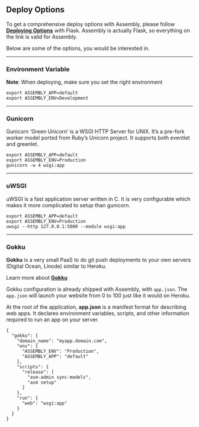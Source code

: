 
## Deploy Options

To get a comprehensive deploy options with Assembly, please follow <a href="https://flask.palletsprojects.com/en/1.1.x/deploying/" target="_blank">**Deploying Options**</a> with Flask. Assembly is actually Flask, so everything on the link is valid for Assembly.

Below are some of the options, you would be interested in.

---

### Environment Variable

**Note**: When deploying, make sure you set the right environment 

```
export ASSEMBLY_APP=default
export ASSEMBLY_ENV=Development
```

---



### Gunicorn

Gunicorn ‘Green Unicorn’ is a WSGI HTTP Server for UNIX. It’s a pre-fork worker model ported from Ruby’s Unicorn project. It supports both eventlet and greenlet.

```
export ASSEMBLY_APP=default
export ASSEMBLY_ENV=Production
gunicorn -w 4 wsgi:app
```


---

### uWSGI

uWSGI is a fast application server written in C. It is very configurable which makes it more complicated to setup than gunicorn.

```
export ASSEMBLY_APP=default
export ASSEMBLY_ENV=Production
uwsgi --http 127.0.0.1:5000 --module wsgi:app
```

---

### Gokku

**Gokku** is a very small PaaS to do git push deployments to your own servers (Digital Ocean, Linode) similar to Heroku.

Learn more about <a href="https://github.com/mardix/gokku" target="_blank">**Gokku**</a>

Gokku configuration is already shipped with Assembly, with `app.json`. The `app.json` will launch your website from 0 to 100 just like it would on Heroku. 

At the root  of the application, **app.json** is a manifest format for describing web apps. It declares environment variables, scripts, and other information required to run an app on your server.

```
{
  "gokku": {
    "domain_name": "myapp.domain.com",
    "env": {
      "ASSEMBLY_ENV": "Production",
      "ASSEMBLY_APP": "default"
    },
    "scripts": {
      "release": [
        "asm-admin sync-models",
        "asm setup"
      ]
    },    
    "run": {
      "web": "wsgi:app"
    }
  }
}
```

